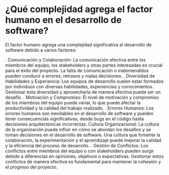 # ¿Qué complejidad agrega el factor humano en el desarrollo de software? 

El factor humano agrega una complejidad significativa al desarrollo de software debido a varios factores:

. Comunicación y Colaboración: La comunicación efectiva entre los miembros del equipo, los stakeholders y otras partes interesadas es crucial para el éxito del proyecto. La falta de comunicación o malentendidos pueden conducir a errores, retrasos y malas decisiones.
. Diversidad de Habilidades y Experiencia: Los equipos de desarrollo suelen estar formados por individuos con diversas habilidades, experiencias y conocimientos. Gestionar esta diversidad y aprovecharla de manera efectiva puede ser un desafío.
. Motivación y Compromiso: El nivel de motivación y compromiso de los miembros del equipo puede variar, lo que puede afectar la productividad y la calidad del trabajo realizado.
. Errores Humanos: Los errores humanos son inevitables en el desarrollo de software y pueden tener consecuencias significativas, desde bugs en el código hasta decisiones arquitectónicas incorrectas.
Cultura Organizacional: La cultura de la organización puede influir en cómo se abordan los desafíos y se toman decisiones en el desarrollo de software. Una cultura que fomente la colaboración, la experimentación y el aprendizaje puede mejorar la calidad y la eficiencia del proceso de desarrollo.
. Gestión de Conflictos: Los conflictos entre miembros del equipo o con stakeholders pueden surgir debido a diferencias en opiniones, objetivos o expectativas. Gestionar estos conflictos de manera efectiva es fundamental para mantener la cohesión y el progreso del proyecto.